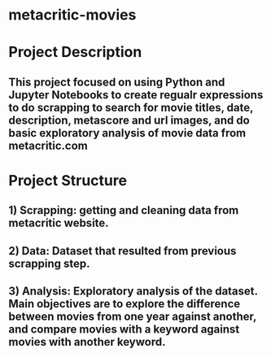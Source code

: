 # metacritic-movies

# Project Description
## This project focused on using Python and Jupyter Notebooks to create regualr expressions to do scrapping to search for movie titles, date, description, metascore and url images, and do basic exploratory analysis of movie data from metacritic.com

# Project Structure
## 1) Scrapping: getting and cleaning data from metacritic website.
## 2) Data: Dataset that resulted from previous scrapping step.
## 3) Analysis: Exploratory analysis of the dataset.  Main objectives are to explore the difference between movies from one year against another, and compare movies with a keyword against movies with another keyword.
